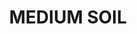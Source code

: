 ---
title: "MEDIUM SOIL"
price: "TBA"
desc: "Opis nije dostupan"
img_path: "/assets/img/A.MIG-3522.jpg"
brand: AMMO
available: true
cat: "weathering"
subcat: "OILBRUSHERS"
subsubcat: "SS"
---